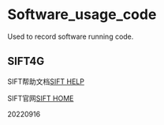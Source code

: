 # Software_usage_code

Used to record software running code. 

## SIFT4G

SIFT帮助文档[SIFT HELP](https://sift.bii.a-star.edu.sg/www/SIFT_help.html#substitution)

SIFT官网[SIFT HOME](https://sift.bii.a-star.edu.sg/index.html)

20220916
